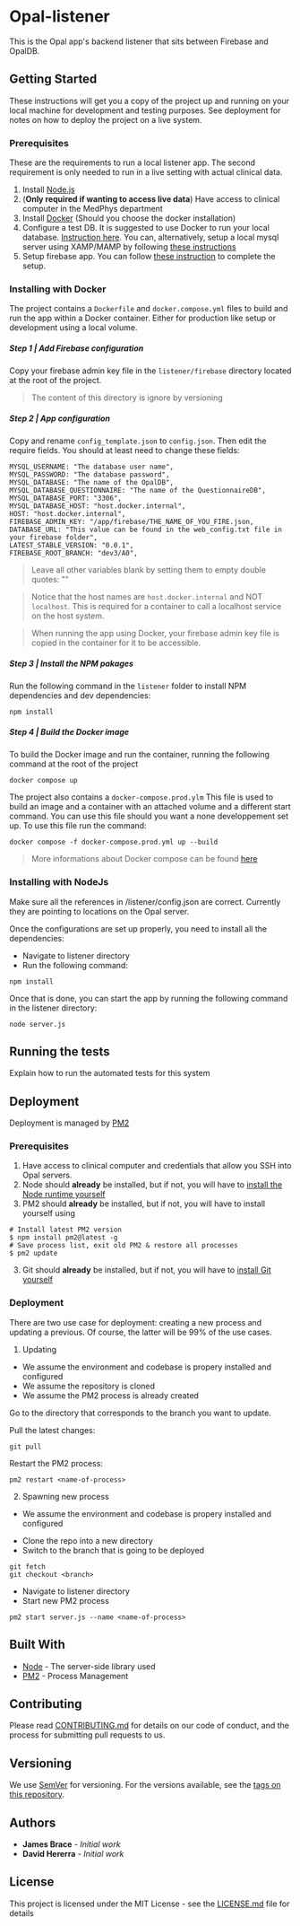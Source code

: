 # Opal-listener
This is the Opal app's backend listener that sits between Firebase and OpalDB.

## Getting Started

These instructions will get you a copy of the project up and running on your local machine for development and testing purposes. See deployment for notes on how to deploy the project on a live system.

### Prerequisites

These are the requirements to run a local listener app. The second requirement is only needed to run in a live setting with actual clinical data.

1) Install [Node.js](https://nodejs.org/en/download/)
2) (**Only required if wanting to access live data**) Have access to clinical computer in the MedPhys department
3) Install [Docker](https://docs.docker.com/get-docker/) (Should you choose the docker installation)
4) Configure a test DB. It is suggested to use Docker to run your local database. [Instruction here](https://gitlab.com/opalmedapps/db-docker). You can, alternatively, setup a local mysql server using XAMP/MAMP by following [these instructions](https://gitlab.com/opal-teaching/opal-backend-wiki/-/blob/master/backend-installation.md#database)
5) Setup firebase app. You can follow [these instruction](https://gitlab.com/opal-teaching/opal-backend-wiki/-/blob/master/backend-installation.md#firebase) to complete the setup.

### Installing with Docker
The project contains a `Dockerfile` and  `docker.compose.yml` files to build and run the app within a Docker container. Either for production like setup or development using a local volume.

##### Step 1 | Add Firebase configuration
Copy your firebase admin key file in the `listener/firebase` directory located at the root of the project.
> The content of this directory is ignore by versioning

##### Step 2 | App configuration
Copy and rename `config_template.json` to `config.json`. Then edit the require fields. You should at least need to change these fields:
```
MYSQL_USERNAME: "The database user name",
MYSQL_PASSWORD: "The database password",
MYSQL_DATABASE: "The name of the OpalDB",
MYSQL_DATABASE_QUESTIONNAIRE: "The name of the QuestionnaireDB",
MYSQL_DATABASE_PORT: "3306",
MYSQL_DATABASE_HOST: "host.docker.internal",
HOST: "host.docker.internal",
FIREBASE_ADMIN_KEY: "/app/firebase/THE_NAME_OF_YOU_FIRE.json,
DATABASE_URL: "This value can be found in the web_config.txt file in your firebase folder",
LATEST_STABLE_VERSION: "0.0.1",
FIREBASE_ROOT_BRANCH: "dev3/A0",
```

> Leave all other variables blank by setting them to empty double quotes: ""

> Notice that the host names are `host.docker.internal` and NOT `localhost`. This is required for a container to call a localhost service on the host system.

> When running the app using Docker, your firebase admin key file is copied in the container for it to be accessible.

##### Step 3 | Install the NPM pakages
Run the following command in the `listener` folder to install NPM dependencies and dev dependencies:
```
npm install
```


##### Step 4 | Build the Docker image
To build the Docker image and run the container, running the following command at the root of the project
```
docker compose up 
```

The project also contains a `docker-compose.prod.ylm` This file is used to build an image and a container with an attached volume and a different start command. You can use this file should you want a none developpement set up. To use this file run the command:
```
docker compose -f docker-compose.prod.yml up --build
```

> More informations about Docker compose can be found [here](https://docs.docker.com/compose/)


### Installing with NodeJs

Make sure all the references in /listener/config.json are correct. Currently they are pointing to locations on the Opal server.

Once the configurations are set up properly, you need to install all the dependencies:

* Navigate to listener directory
* Run the following command:

```
npm install
```

Once that is done, you can start the app by running the following command in the listener directory:

```
node server.js
```

## Running the tests

Explain how to run the automated tests for this system

## Deployment

Deployment is managed by [PM2](https://github.com/Unitech/pm2)

### Prerequisites
1) Have access to clinical computer and credentials that allow you SSH into Opal servers.
2) Node should **already** be installed, but if not, you will have to [install the Node runtime yourself](https://nodejs.org/en/download/)
3) PM2 should **already** be installed, but if not, you will have to install yourself using

```
# Install latest PM2 version
$ npm install pm2@latest -g
# Save process list, exit old PM2 & restore all processes
$ pm2 update
```

3) Git should **already** be installed, but if not, you will have to [install Git yourself](https://www.atlassian.com/git/tutorials/install-git)
 
### Deployment
There are two use case for deployment: creating a new process and updating a previous. Of course, the latter will be 99% of the use cases.

1) Updating 
* We assume the environment and codebase is propery installed and configured
* We assume the repository is cloned 
* We assume the PM2 process is already created

Go to the directory that corresponds to the branch you want to update.

Pull the latest changes: 

```
git pull
```

Restart the PM2 process:

```
pm2 restart <name-of-process>
```

2) Spawning new process
* We assume the environment and codebase is propery installed and configured

- Clone the repo into a new directory
- Switch to the branch that is going to be deployed

```
git fetch
git checkout <branch>
```

- Navigate to listener directory 
- Start new PM2 process

```
pm2 start server.js --name <name-of-process>
```

## Built With

* [Node](https://nodejs.org/en/) - The server-side library used
* [PM2](https://github.com/Unitech/pm2) - Process Management

## Contributing

Please read [CONTRIBUTING.md](https://gist.github.com/PurpleBooth/b24679402957c63ec426) for details on our code of conduct, and the process for submitting pull requests to us.

## Versioning

We use [SemVer](http://semver.org/) for versioning. For the versions available, see the [tags on this repository](https://github.com/your/project/tags). 

## Authors

* **James Brace** - *Initial work*
* **David Hererra** - *Initial work*

## License

This project is licensed under the MIT License - see the [LICENSE.md](LICENSE.md) file for details
